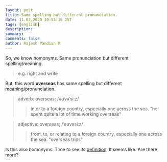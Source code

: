```yaml
---
layout: post
title: Same spelling but different pronunciation.
date: 11.03.2020 10:53:15 IST
tags: [english]
description:
summary:
comments: false
author: Rajesh Pandian M
---
```


So, we know homonyms. Same pronunciation but different spelling/meaning.

> e.g. right and write

But, this word **overseas** has same spelling but different meaning/pronunciation.


>adverb: overseas; /əʊvəˈsiːz/
>>in or to a foreign country, especially one across the sea.
>>"he spent quite a lot of time working overseas"


>adjective: overseas;  /ˈəʊvəsiːz/
>>from, to, or relating to a foreign country, especially one across the sea.
>>"overseas trips"


Is this also homonyms. Time to see its [definition](https://www.google.com/search?q=Homonyms).
It seems like. Are there more?

